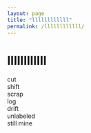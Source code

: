 ```yaml
---
layout: page
title: "llllllllllll"
permalink: /llllllllllll/
---
```

# llllllllllll

cut  
shift  
scrap  
log  
drift  
unlabeled  
still mine
